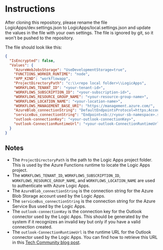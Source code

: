 # Instructions

After cloning this repository, please rename the file LogicApps/dev.settings.json to LogicApps/local.settings.json and update the values in the file with your own settings. The file is ignored by git, so it won't be pushed to the repository.
 
The file should look like this:

```json
{
  "IsEncrypted": false,
  "Values": {
    "AzureWebJobsStorage": "UseDevelopmentStorage=true",
    "FUNCTIONS_WORKER_RUNTIME": "node",
    "APP_KIND": "workflowapp",
    "ProjectDirectoryPath": "c:\\<repo local folder>\\LogicApps",
    "WORKFLOWS_TENANT_ID": "<your-tenant-id>",
    "WORKFLOWS_SUBSCRIPTION_ID": "<your-subscription-id>",
    "WORKFLOWS_RESOURCE_GROUP_NAME": "<your-resource-group-name>",
    "WORKFLOWS_LOCATION_NAME": "<your-location-name>",
    "WORKFLOWS_MANAGEMENT_BASE_URI": "https://management.azure.com/",
    "AzureBlob_connectionString": "DefaultEndpointsProtocol=https;AccountName=<yourblobstorage>;AccountKey=<yourblobstoragekey>;EndpointSuffix=core.windows.net",
    "serviceBus_connectionString": "Endpoint=sb://<your-sb-namespace>.servicebus.windows.net/;SharedAccessKeyName=claim-check-pattern;SharedAccessKey=<your-sb-key>",
    "outlook-connectionKey": "<your-outlook-connectionKey>",
    "outlook-ConnectionRuntimeUrl": "<your-outlook-ConnectionRuntimeUrl>"
  }
}
```
## Notes

- The `ProjectDirectoryPath` is the path to the Logic Apps project folder. This is used by the Azure Functions runtime to locate the Logic Apps project.
- The `WORKFLOWS_TENANT_ID`, `WORKFLOWS_SUBSCRIPTION_ID`, `WORKFLOWS_RESOURCE_GROUP_NAME`, and `WORKFLOWS_LOCATION_NAME` are used to authenticate with Azure Logic Apps.
- The `AzureBlob_connectionString` is the connection string for the Azure Blob Storage account used by the Logic Apps.
- The `serviceBus_connectionString` is the connection string for the Azure Service Bus used by the Logic Apps.
- The `outlook-connectionKey` is the connection key for the Outlook connector used by the Logic Apps. This should be generated by the system if it recognizes an invalid key but only if you have a valid connection created.
- The `outlook-ConnectionRuntimeUrl` is the runtime URL for the Outlook connector used by the Logic Apps. You can find how to retrieve this URL in this [Tech Community blog post](https://techcommunity.microsoft.com/blog/integrationsonazureblog/parameterizing-managed-connections-with-logic-apps-standard/3660679).
